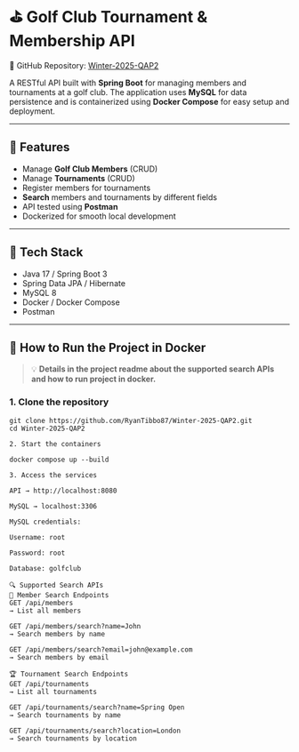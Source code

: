 # ⛳ Golf Club Tournament & Membership API

🔗 GitHub Repository: [Winter-2025-QAP2](https://github.com/RyanTibbo87/Winter-2025-QAP2)

A RESTful API built with **Spring Boot** for managing members and tournaments at a golf club. The application uses **MySQL** for data persistence and is containerized using **Docker Compose** for easy setup and deployment.

---

## 🚀 Features

- Manage **Golf Club Members** (CRUD)
- Manage **Tournaments** (CRUD)
- Register members for tournaments
- **Search** members and tournaments by different fields
- API tested using **Postman**
- Dockerized for smooth local development

---

## 🧱 Tech Stack

- Java 17 / Spring Boot 3
- Spring Data JPA / Hibernate
- MySQL 8
- Docker / Docker Compose
- Postman

---

## 🐳 How to Run the Project in Docker

> 💡 **Details in the project readme about the supported search APIs and how to run project in docker.**

### 1. Clone the repository

```
git clone https://github.com/RyanTibbo87/Winter-2025-QAP2.git
cd Winter-2025-QAP2

2. Start the containers

docker compose up --build

3. Access the services

API → http://localhost:8080

MySQL → localhost:3306

MySQL credentials:

Username: root

Password: root

Database: golfclub

🔍 Supported Search APIs
📁 Member Search Endpoints
GET /api/members
→ List all members

GET /api/members/search?name=John
→ Search members by name

GET /api/members/search?email=john@example.com
→ Search members by email

🏆 Tournament Search Endpoints
GET /api/tournaments
→ List all tournaments

GET /api/tournaments/search?name=Spring Open
→ Search tournaments by name

GET /api/tournaments/search?location=London
→ Search tournaments by location


